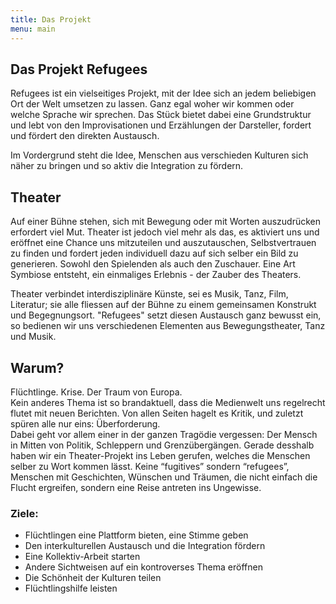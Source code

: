 ```yaml
---
title: Das Projekt
menu: main
---
```


## Das Projekt Refugees

Refugees ist ein vielseitiges Projekt, mit der Idee sich an jedem beliebigen Ort der Welt umsetzen zu lassen. Ganz egal woher wir kommen oder welche Sprache wir sprechen. Das Stück bietet dabei eine Grundstruktur und lebt von den Improvisationen und Erzählungen der Darsteller, fordert und fördert den direkten Austausch.

Im Vordergrund steht  die Idee, Menschen aus verschieden Kulturen sich näher zu bringen und so aktiv die Integration zu fördern. 

## Theater

Auf einer Bühne stehen, sich mit Bewegung oder mit Worten auszudrücken erfordert viel Mut. Theater ist jedoch viel mehr als das, es aktiviert uns und eröffnet eine Chance uns mitzuteilen und auszutauschen, Selbstvertrauen zu finden und fordert jeden individuell dazu auf sich selber ein Bild zu generieren. Sowohl den Spielenden als auch den Zuschauer. Eine Art Symbiose entsteht, ein einmaliges Erlebnis - der Zauber des Theaters. 

Theater verbindet interdisziplinäre Künste, sei es Musik, Tanz, Film, Literatur; sie alle fliessen auf der Bühne zu einem gemeinsamen Konstrukt und Begegnungsort. "Refugees" setzt diesen Austausch ganz bewusst ein, so bedienen wir uns verschiedenen Elementen aus Bewegungstheater, Tanz und Musik.

## Warum?

Flüchtlinge. Krise. Der Traum von Europa. </br>
Kein anderes Thema ist so brandaktuell, dass die Medienwelt uns regelrecht flutet mit neuen Berichten. Von allen Seiten hagelt es Kritik, und zuletzt spüren alle nur eins: Überforderung. </br>
Dabei geht vor allem einer in der ganzen Tragödie vergessen: Der Mensch in Mitten von Politik, Schleppern und Grenzübergängen.
Gerade desshalb haben wir ein Theater-Projekt ins Leben gerufen, welches die Menschen selber zu Wort kommen lässt. Keine “fugitives” sondern “refugees”, Menschen mit Geschichten, Wünschen und Träumen, die nicht einfach die Flucht ergreifen, sondern eine Reise antreten ins Ungewisse.

### Ziele: 

 - Flüchtlingen eine Plattform bieten, eine Stimme geben
 - Den interkulturellen Austausch und die Integration fördern
 - Eine Kollektiv-Arbeit starten
 - Andere Sichtweisen auf ein kontroverses Thema eröffnen
 - Die Schönheit der Kulturen teilen
 - Flüchtlingshilfe leisten




